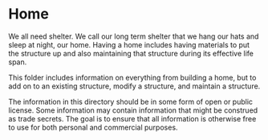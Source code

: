 Home
====

We all need shelter.  We call our long term shelter that we hang our hats and sleep at night, our home.  Having a home includes having materials to put the structure up and also maintaining that structure during its effective life span.

This folder includes information on everything from building a home, but to add on to an existing structure, modify a structure, and maintain a structure.

The information in this directory should be in some form of open or public license.  Some information may contain information that might be construed as trade secrets.  The goal is to ensure that all information is otherwise free to use for both personal and commercial purposes.
